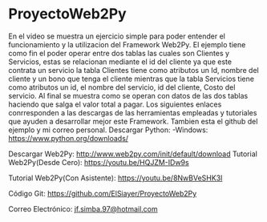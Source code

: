 # ProyectoWeb2Py
En el video se muestra un ejercicio simple para poder entender el funcionamiento y la utilizacion del Framework Web2Py. El ejemplo tiene como fin
el poder operar entre dos tablas las cuales son Clientes y Servicios, estas se relacionan mediante el id del cliente ya que este contrata un servicio
la tabla Clientes tiene como atributos un Id, nombre del cliente y un bono que tenga el cliente mientras que la tabla Servicios tiene como atributos
un id, el nombre del servicio, id del cliente, Costo del servicio. Al final se muestra como se operan con datos de las dos tablas haciendo que salga
el valor total a pagar. Los siguientes enlaces conrresponden a las descargas de las herramientas empleadas y tutoriales que ayuden a desarrollar mejor
este Framework. Tambien esta el github del ejemplo y mi correo personal.
Descargar Python:
  -Windows: https://www.python.org/downloads/

Descargar Web2Py:
  http://www.web2py.com/init/default/download
Tutorial Web2Py(Desde Cero):
	https://youtu.be/HQJZM-IDw9s

Tutorial Web2Py(Con Asistente):
	https://youtu.be/8NwBVeSHK3I

Código Git:
  https://github.com/ElSiayer/ProyectoWeb2Py

Correo Electrónico:
  jf.simba.97@hotmail.com

